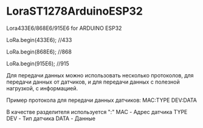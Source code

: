 # LoraST1278ArduinoESP32
Lora433E6/868E6/915E6 for ARDUINO ESP32

LoRa.begin(433E6); //433

LoRa.begin(868E6); //868

LoRa.begin(915E6); //915

Для  передачи  данных можно использовать  несколько  протоколов,  для передачи  данных от датчиков, и  для передачи  данных с полезной нагрузкой, с  информацией.

Пример протокола  для  передачи  данных датчиков:
MAC:TYPE DEV:DATA

В качестве  разделителя используется ":"
MAC - Адрес датчика 
TYPE DEV - Тип  датчика 
DATA - Данные 
